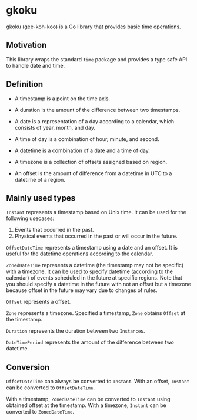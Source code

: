# gkoku

gkoku (gee-koh-koo) is a Go library that provides basic time operations.

## Motivation

This library wraps the standard `time` package and provides a type safe API to handle date and time.

## Definition

- A timestamp is a point on the time axis.
- A duration is the amount of the difference between two timestamps.

- A date is a representation of a day according to a calendar, which consists of year, month, and day.
- A time of day is a combination of hour, minute, and second.
- A datetime is a combination of a date and a time of day.

- A timezone is a collection of offsets assigned based on region.
- An offset is the amount of difference from a datetime in UTC to a datetime of a region.

## Mainly used types

`Instant` represents a timestamp based on Unix time.
It can be used for the following usecases:

1. Events that occurred in the past.
2. Physical events that occurred in the past or will occur in the future.

`OffsetDateTime` represents a timestamp using a date and an offset.
It is useful for the datetime operations according to the calendar.

`ZonedDateTime` represents a datetime (the timestamp may not be specific) with a timezone.
It can be used to specify datetime (according to the calendar) of events scheduled in the future at specific regions.
Note that you should specify a datetime in the future with not an offset but a timezone because offset in the future may vary due to changes of rules.

`Offset` represents a offset.

`Zone` represents a timezone. Specified a timestamp, `Zone` obtains `Offset` at the timestamp.

`Duration` represents the duration between two `Instance`s.

`DateTimePeriod` represents the amount of the difference between two datetime.

## Conversion

`OffsetDateTime` can always be converted to `Instant`.
With an offset, `Instant` can be converted to `OffsetDateTime`.

With a timestamp, `ZonedDateTime` can be converted to `Instant` using obtained offset at the timestamp.
With a timezone, `Instant` can be converted to `ZonedDateTime`.
